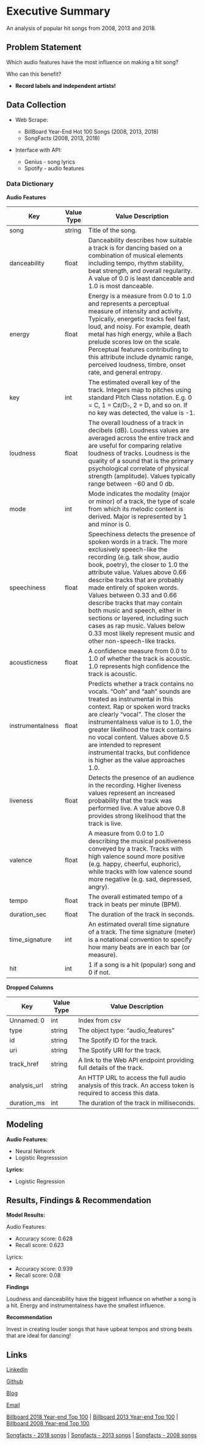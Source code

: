 # Executive Summary

An analysis of popular hit songs from 2008, 2013 and 2018. 

## Problem Statement

Which audio features have the most influence on making a hit song?

Who can this benefit?

- **Record labels and independent artists!**

## Data Collection

- Web Scrape: 

	- BillBoard Year-End Hot 100 Songs (2008, 2013, 2018)
	- SongFacts (2008, 2013, 2018)

- Interface with API:

	- Genius - song lyrics 
	- Spotify - audio features

### Data Dictionary

**Audio Features**

|Key|Value Type|Value Description|
|---|---|---|
|song|string|Title of the song.|
|danceability|float|Danceability describes how suitable a track is for dancing based on a combination of musical elements including tempo, rhythm stability, beat strength, and overall regularity. A value of 0.0 is least danceable and 1.0 is most danceable.|
|energy|float|Energy is a measure from 0.0 to 1.0 and represents a perceptual measure of intensity and activity. Typically, energetic tracks feel fast, loud, and noisy. For example, death metal has high energy, while a Bach prelude scores low on the scale. Perceptual features contributing to this attribute include dynamic range, perceived loudness, timbre, onset rate, and general entropy.|
|key|int|The estimated overall key of the track. Integers map to pitches using standard Pitch Class notation. E.g. 0 = C, 1 = C♯/D♭, 2 = D, and so on. If no key was detected, the value is -1.|
|loudness|float|The overall loudness of a track in decibels (dB). Loudness values are averaged across the entire track and are useful for comparing relative loudness of tracks. Loudness is the quality of a sound that is the primary psychological correlate of physical strength (amplitude). Values typically range between -60 and 0 db.|
|mode|int|Mode indicates the modality (major or minor) of a track, the type of scale from which its melodic content is derived. Major is represented by 1 and minor is 0.|
|speechiness|float|Speechiness detects the presence of spoken words in a track. The more exclusively speech-like the recording (e.g. talk show, audio book, poetry), the closer to 1.0 the attribute value. Values above 0.66 describe tracks that are probably made entirely of spoken words. Values between 0.33 and 0.66 describe tracks that may contain both music and speech, either in sections or layered, including such cases as rap music. Values below 0.33 most likely represent music and other non-speech-like tracks.|
|acousticness|float|A confidence measure from 0.0 to 1.0 of whether the track is acoustic. 1.0 represents high confidence the track is acoustic.|
|instrumentalness|float|Predicts whether a track contains no vocals. “Ooh” and “aah” sounds are treated as instrumental in this context. Rap or spoken word tracks are clearly “vocal”. The closer the instrumentalness value is to 1.0, the greater likelihood the track contains no vocal content. Values above 0.5 are intended to represent instrumental tracks, but confidence is higher as the value approaches 1.0.|
|liveness|float|Detects the presence of an audience in the recording. Higher liveness values represent an increased probability that the track was performed live. A value above 0.8 provides strong likelihood that the track is live.|
|valence|float|A measure from 0.0 to 1.0 describing the musical positiveness conveyed by a track. Tracks with high valence sound more positive (e.g. happy, cheerful, euphoric), while tracks with low valence sound more negative (e.g. sad, depressed, angry).|
|tempo|float|The overall estimated tempo of a track in beats per minute (BPM).|
|duration_sec|float|The duration of the track in seconds.|
|time_signature|int|An estimated overall time signature of a track. The time signature (meter) is a notational convention to specify how many beats are in each bar (or measure).|
|hit|int|1 if a song is a hit (popular) song and 0 if not.|

**Dropped Columns**

|Key|Value Type|Value Description|
|---|---|---|
|Unnamed: 0|int|Index from csv|
|type|string|The object type: “audio_features”|
|id|string|The Spotify ID for the track.|
|uri|string|The Spotify URI for the track.|
|track_href|string|A link to the Web API endpoint providing full details of the track.|
|analysis_url|string|An HTTP URL to access the full audio analysis of this track. An access token is required to access this data.|
|duration_ms|int|The duration of the track in milliseconds.

## Modeling

**Audio Features:**

- Neural Network 
- Logistic Regresssion

**Lyrics:**

- Logistic Regression

## Results, Findings & Recommendation

**Model Results:**

Audio Features:

- Accuracy score: 0.628
- Recall score: 0.623

Lyrics:

- Accuracy score: 0.939
- Recall score: 0.08

**Findings**

Loudness and danceability have the biggest influence on whether a song is a hit. Energy and instrumentalness have the smallest influence.

**Recommendation**

Invest in creating louder songs that have upbeat tempos and strong beats that are ideal for dancing!

## Links
[LinkedIn](https://www.linkedin.com/in/danhyunkim/)

[Github](https://github.com/danhyunkim)

[Blog](https://medium.com/@danhyunkim)

[Email](danhyunkim@gmail.com)

[Billboard 2018 Year-end Top 100](https://www.billboard.com/charts/year-end/2018/hot-100-songs) | 
[Billboard 2013 Year-end Top 100](https://www.billboard.com/charts/year-end/2013/hot-100-songs) | 
[Billboard 2008 Year-end Top 100](https://www.billboard.com/charts/year-end/2008/hot-100-songs)

[Songfacts - 2018 songs](https://www.songfacts.com/browse/years/2018) | 
[Songfacts - 2013 songs](https://www.songfacts.com/browse/years/2013) | 
[Songfacts - 2008 songs](https://www.songfacts.com/browse/years/2008) 